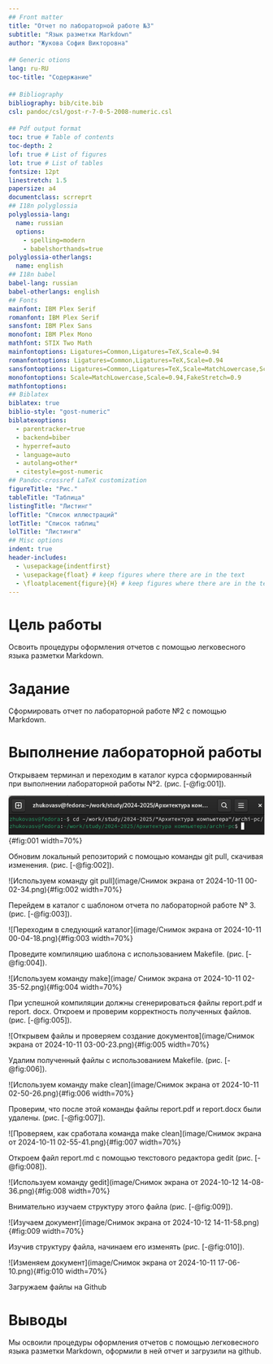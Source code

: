 ```yaml
---
## Front matter
title: "Отчет по лабораторной работе №3"
subtitle: "Язык разметки Markdown"
author: "Жукова София Викторовна"

## Generic otions
lang: ru-RU
toc-title: "Содержание"

## Bibliography
bibliography: bib/cite.bib
csl: pandoc/csl/gost-r-7-0-5-2008-numeric.csl

## Pdf output format
toc: true # Table of contents
toc-depth: 2
lof: true # List of figures
lot: true # List of tables
fontsize: 12pt
linestretch: 1.5
papersize: a4
documentclass: scrreprt
## I18n polyglossia
polyglossia-lang:
  name: russian
  options:
	- spelling=modern
	- babelshorthands=true
polyglossia-otherlangs:
  name: english
## I18n babel
babel-lang: russian
babel-otherlangs: english
## Fonts
mainfont: IBM Plex Serif
romanfont: IBM Plex Serif
sansfont: IBM Plex Sans
monofont: IBM Plex Mono
mathfont: STIX Two Math
mainfontoptions: Ligatures=Common,Ligatures=TeX,Scale=0.94
romanfontoptions: Ligatures=Common,Ligatures=TeX,Scale=0.94
sansfontoptions: Ligatures=Common,Ligatures=TeX,Scale=MatchLowercase,Scale=0.94
monofontoptions: Scale=MatchLowercase,Scale=0.94,FakeStretch=0.9
mathfontoptions:
## Biblatex
biblatex: true
biblio-style: "gost-numeric"
biblatexoptions:
  - parentracker=true
  - backend=biber
  - hyperref=auto
  - language=auto
  - autolang=other*
  - citestyle=gost-numeric
## Pandoc-crossref LaTeX customization
figureTitle: "Рис."
tableTitle: "Таблица"
listingTitle: "Листинг"
lofTitle: "Список иллюстраций"
lotTitle: "Список таблиц"
lolTitle: "Листинги"
## Misc options
indent: true
header-includes:
  - \usepackage{indentfirst}
  - \usepackage{float} # keep figures where there are in the text
  - \floatplacement{figure}{H} # keep figures where there are in the text
---
```


# Цель работы

Освоить процедуры оформления отчетов с помощью легковесного языка разметки Markdown. 

# Задание

Сформировать отчет по лабораторной работе №2 с помощью Markdown. 


# Выполнение лабораторной работы

Открываем терминал и переходим в каталог курса сформированный при выполнении лабораторной работы Nº2. (рис. [-@fig:001]).

![Переходим в нужный каталог](image/31.png){#fig:001 width=70%}

Обновим локальный репозиторий с помощью команды git pull, скачивая изменения. (рис. [-@fig:002]).

![Используем команду git pull](image/Снимок экрана от 2024-10-11 00-02-34.png){#fig:002 width=70%}

Перейдем в каталог с шаблоном отчета по лабораторной работе Nº 3. (рис. [-@fig:003]).

![Переходим в следующий каталог](image/Снимок экрана от 2024-10-11 00-04-18.png){#fig:003 width=70%}

Проведите компиляцию шаблона с использованием Makefile. (рис. [-@fig:004]).

![Используем команду make](image/ Снимок экрана от 2024-10-11 02-35-52.png){#fig:004 width=70%}

При успешной компиляции должны сгенерироваться файлы report.pdf и report. docx. Откроем и проверим корректность полученных 
файлов. (рис. [-@fig:005]).

![Открывем файлы и проверяем создание документов](image/Снимок экрана от 2024-10-11 03-00-23.png){#fig:005 width=70%} 

Удалим полученный файлы с использованием Makefile. (рис. [-@fig:006]).
 
![Используем команду make clean](image/Снимок экрана от 2024-10-11 02-50-26.png){#fig:006 width=70%}

Проверим, что после этой команды файлы report.pdf и report.docx были удалены. (рис. [-@fig:007]).

![Проверяем, как сработала команда make clean](image/Снимок экрана от 2024-10-11 02-55-41.png){#fig:007 width=70%}

Откроем файл report.md с помощью текстового редактора gedit (рис. [-@fig:008]).

![Используем команду gedit](image/Снимок экрана от 2024-10-12 14-08-36.png){#fig:008 width=70%}

Внимательно изучаем структуру этого файла (рис. [-@fig:009]).

![Изучаем документ](image/Снимок экрана от 2024-10-12 14-11-58.png){#fig:009 width=70%}

Изучив структуру файла, начинаем его изменять (рис. [-@fig:010]).

![Изменяем документ](image/Снимок экрана от 2024-10-11 17-06-10.png){#fig:010 width=70%}

Загружаем файлы на Github

# Выводы

Мы освоили процедуры оформления отчетов с помощью легковесного языка разметки Markdown, оформили в ней отчет и загрузили на github.


